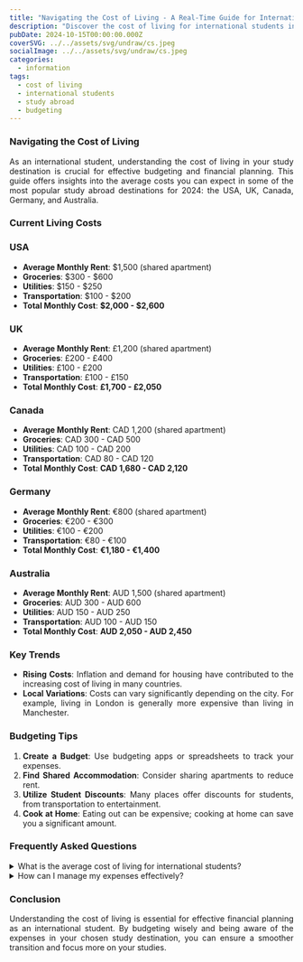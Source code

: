 ```yaml
---
title: "Navigating the Cost of Living - A Real-Time Guide for International Students in 2024"
description: "Discover the cost of living for international students in top study abroad destinations—USA, UK, Canada, Germany, and Australia. Learn how to budget effectively and manage your expenses with our up-to-date insights."
pubDate: 2024-10-15T00:00:00.000Z
coverSVG: ../../assets/svg/undraw/cs.jpeg
socialImage: ../../assets/svg/undraw/cs.jpeg
categories:
  - information
tags:
  - cost of living
  - international students
  - study abroad
  - budgeting
---
```


<div style="text-align: justify;">

### Navigating the Cost of Living

As an international student, understanding the cost of living in your study destination is crucial for effective budgeting and financial planning. This guide offers insights into the average costs you can expect in some of the most popular study abroad destinations for 2024: the USA, UK, Canada, Germany, and Australia.

### Current Living Costs

### USA
- **Average Monthly Rent**: $1,500 (shared apartment)
- **Groceries**: $300 - $600
- **Utilities**: $150 - $250
- **Transportation**: $100 - $200
- **Total Monthly Cost**: **$2,000 - $2,600**

### UK
- **Average Monthly Rent**: £1,200 (shared apartment)
- **Groceries**: £200 - £400
- **Utilities**: £100 - £200
- **Transportation**: £100 - £150
- **Total Monthly Cost**: **£1,700 - £2,050**

### Canada
- **Average Monthly Rent**: CAD 1,200 (shared apartment)
- **Groceries**: CAD 300 - CAD 500
- **Utilities**: CAD 100 - CAD 200
- **Transportation**: CAD 80 - CAD 120
- **Total Monthly Cost**: **CAD 1,680 - CAD 2,120**

### Germany
- **Average Monthly Rent**: €800 (shared apartment)
- **Groceries**: €200 - €300
- **Utilities**: €100 - €200
- **Transportation**: €80 - €100
- **Total Monthly Cost**: **€1,180 - €1,400**

### Australia
- **Average Monthly Rent**: AUD 1,500 (shared apartment)
- **Groceries**: AUD 300 - AUD 600
- **Utilities**: AUD 150 - AUD 250
- **Transportation**: AUD 100 - AUD 150
- **Total Monthly Cost**: **AUD 2,050 - AUD 2,450**

### Key Trends

- **Rising Costs**: Inflation and demand for housing have contributed to the increasing cost of living in many countries.
- **Local Variations**: Costs can vary significantly depending on the city. For example, living in London is generally more expensive than living in Manchester.

### Budgeting Tips

1. **Create a Budget**: Use budgeting apps or spreadsheets to track your expenses.
2. **Find Shared Accommodation**: Consider sharing apartments to reduce rent.
3. **Utilize Student Discounts**: Many places offer discounts for students, from transportation to entertainment.
4. **Cook at Home**: Eating out can be expensive; cooking at home can save you a significant amount.

### Frequently Asked Questions

<details>
<summary>What is the average cost of living for international students?</summary>
The average cost of living varies by country and city, but it generally ranges from $1,500 to $2,600 in the USA, £1,700 to £2,050 in the UK, and so forth.
</details>

<details>
<summary>How can I manage my expenses effectively?</summary>
You can manage expenses by creating a budget, taking advantage of student discounts, and opting for shared accommodation.
</details>

### Conclusion

Understanding the cost of living is essential for effective financial planning as an international student. By budgeting wisely and being aware of the expenses in your chosen study destination, you can ensure a smoother transition and focus more on your studies.

</div>
